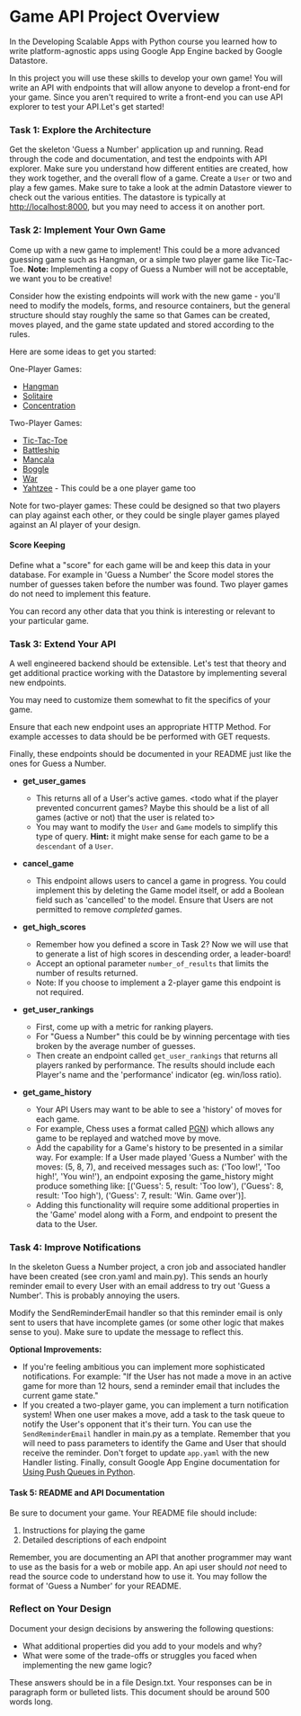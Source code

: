 # Game API Project Overview
In the Developing Scalable Apps with Python course you learned how to write platform-agnostic apps using Google App Engine backed by Google Datastore.
 
In this project you will use these skills to develop your own game!
You will write an API with endpoints that will allow anyone to develop a front-end for your game.
Since you aren't required to write a front-end you can use API explorer to test your API.Let's get started!
 
### Task 1: Explore the Architecture
Get the skeleton 'Guess a Number' application up and running.
Read through the code and documentation, and test the endpoints with API explorer.
Make sure you understand how different entities are created, how they work together, and the overall flow of a game.
Create a `User` or two and play a few games.
Make sure to take a look at the admin Datastore viewer to check out the various entities.
The datastore is typically at <a href="http://localhost:8000" target="_blank">http://localhost:8000</a>, but you may need to access it on another port.

### Task 2: Implement Your Own Game
Come up with a new game to implement!
This could be a more advanced guessing game such as Hangman, or a simple two player game like Tic-Tac-Toe.
**Note:** Implementing a copy of Guess a Number will not be acceptable, we want you to be creative!

Consider how the existing endpoints will work with the new game - you'll need to modify the models, forms, and resource containers, but the general structure should stay roughly the same so that Games can be created, moves played, and the game state updated and stored according to the rules.

Here are some ideas to get you started:

One-Player Games:
- [Hangman](https://en.wikipedia.org/wiki/Hangman_(game))
- [Solitaire](https://en.wikipedia.org/wiki/Klondike_(solitaire))
- [Concentration](https://en.wikipedia.org/wiki/Concentration_(game))

Two-Player Games:
- [Tic-Tac-Toe](https://en.wikipedia.org/wiki/Tic-tac-toe)
- [Battleship](https://en.wikipedia.org/wiki/Battleship_(game))
- [Mancala](https://en.wikipedia.org/wiki/Mancala)
- [Boggle](https://en.wikipedia.org/wiki/Boggle)
- [War](https://en.wikipedia.org/wiki/War_(card_game))
- [Yahtzee](https://en.wikipedia.org/wiki/Yahtzee) - This could be a one player game too

Note for two-player games:
These could be designed so that two players can play against each other, or they could be single player games played against an AI player of your design.

#### Score Keeping
Define what a "score" for each game will be and keep this data in your database.
For example in 'Guess a Number' the Score model stores the number of guesses taken before the number was found.
Two player games do not need to implement this feature.

You can record any other data that you think is interesting or relevant to your particular game.
       
### Task 3: Extend Your API
A well engineered backend should be extensible.
Let's test that theory and get additional practice working with the Datastore by implementing several new endpoints.

You may need to customize them somewhat to fit the specifics of your game.

Ensure that each new endpoint uses an appropriate HTTP Method.
For example accesses to  data should be be performed with GET requests.

Finally, these endpoints should be documented in your README just like the ones for Guess a Number.

 - **get_user_games**
    - This returns all of a User's active games. <todo what if the player prevented concurrent games? Maybe this should be a list of all games (active or not) that the user is related to>
    - You may want to modify the `User` and `Game` models to simplify this type
    of query. **Hint:** it might make sense for each game to be a `descendant` 
    of a `User`.
    
 - **cancel_game**
    - This endpoint allows users to cancel a game in progress.
    You could implement this by deleting the Game model itself, or add a Boolean field such as 'cancelled' to the model.     Ensure that Users are not permitted to remove *completed* games.
    
 - **get_high_scores**
    - Remember how you defined a score in Task 2?
    Now we will use that to generate a list of high scores in descending order, a leader-board!
    - Accept an optional parameter `number_of_results` that limits the number of results returned.
    - Note: If you choose to implement a 2-player game this endpoint is not required.
    
 - **get_user_rankings**
    - First, come up with a metric for ranking players.
     - For "Guess a Number" this could be by winning percentage with ties broken by the average number of guesses.
    - Then create an endpoint called `get_user_rankings` that returns all players ranked by performance. The results should include each Player's name and the 'performance' indicator (eg. win/loss ratio).
 
 - **get_game_history**
    - Your API Users may want to be able to see a 'history' of moves for each game.
    - For example, Chess uses a format called <a href="https://en.wikipedia.org/wiki/Portable_Game_Notation" target="_blank">PGN</a>) which allows any game to be replayed and watched move by move.
    - Add the capability for a Game's history to be presented in a similar way. For example: If a User made played 'Guess a Number' with the moves:
    (5, 8, 7), and received messages such as: ('Too low!', 'Too high!',
    'You win!'), an endpoint exposing the game_history might produce something like:
    [('Guess': 5, result: 'Too low'), ('Guess': 8, result: 'Too high'),
    ('Guess': 7, result: 'Win. Game over')].
    - Adding this functionality will require some additional properties in the 'Game' model along with a Form, and endpoint to present the data to the User.

### Task 4: Improve Notifications
In the skeleton Guess a Number project, a cron job and associated handler have been created (see cron.yaml and main.py).
This sends an hourly reminder email to every User with an email address to try out 'Guess a Number'.
This is probably annoying the users.

Modify the SendReminderEmail handler so that this reminder email is only sent to users that have incomplete games (or some other logic that makes sense to you).
Make sure to update the message to reflect this.

**Optional Improvements:**
- If you're feeling  ambitious you can implement more sophisticated notifications.
For example: "If the User has not made a move in an active game for more than 12 hours, send a reminder email that includes the current game state." 
- If you created a two-player game, you can implement a turn notification system!
When one user makes a move, add a task to the task queue to notify the User's opponent that it's their turn.
You can use the `SendReminderEmail` handler in main.py as a template.
Remember that you will need to pass parameters to identify the Game and User that should receive the reminder.
Don't forget to update `app.yaml` with the new Handler listing.
Finally, consult Google App Engine documentation for <a href="https://cloud.google.com/appengine/docs/python/taskqueue/overview-push" target="_blank">Using Push Queues in Python</a>.

#### Task 5: README and API Documentation
Be sure to document your game. Your README file should include:

1. Instructions for playing the game
2. Detailed descriptions of each endpoint

Remember, you are documenting an API that another programmer may want to use as the basis for a web or mobile app.
An api user should *not* need to read the source code to understand how to use it.
You may follow the format of 'Guess a Number' for your README.

### Reflect on Your Design
Document your design decisions by answering the following questions:
   
- What additional properties did you add to your models and why?
- What were some of the trade-offs or struggles you faced when implementing the new game logic?

These answers should be in a file Design.txt.
Your responses can be in paragraph form or bulleted lists.
This document should be around 500 words long.
